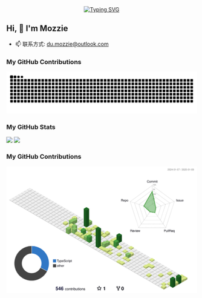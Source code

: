 <div align="center">
  <a href="https://blog.sunguoqi.com/">
    <img src="https://readme-typing-svg.demolab.com?font=Fira+Code&pause=1000&color=024EF7&width=435&lines=唯有热爱能抵漫长岁月！&center=true&size=27" alt="Typing SVG" />
  </a>
</div>

## Hi, 👋 I'm Mozzie

- 📫 联系方式: du.mozzie@outlook.com

### My GitHub Contributions

<picture>
  <source media="(prefers-color-scheme: dark)" srcset="https://raw.githubusercontent.com/du-mozzie/du-mozzie/output/github-contribution-grid-snake-dark.svg">
  <source media="(prefers-color-scheme: light)" srcset="https://raw.githubusercontent.com/du-mozzie/du-mozzie/output/github-contribution-grid-snake.svg">
  <img alt="github contribution grid snake animation" src="https://raw.githubusercontent.com/du-mozzie/du-mozzie/output/github-contribution-grid-snake.svg">
</picture>

### My GitHub Stats

<div align="left">
  <img src="https://github-readme-stats.vercel.app/api?username=du-mozzie&show_icons=true" /> 
  <img src="https://github-readme-stats.vercel.app/api/top-langs/?username=du-mozzie&layout=compact&langs_count=6&text_color=000&icon_color=fff&theme=graywhite" />
</div>

<!--END_SECTION:waka-->

### My GitHub Contributions

![](./profile-3d-contrib/profile-green-animate.svg)